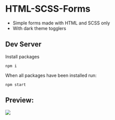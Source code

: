 # HTML-SCSS-Forms

- Simple forms made with HTML and SCSS only
- With dark theme togglers

## Dev Server
Install packages
```
npm i
```

When all packages have been installed run:
```
npm start
```

## Preview:
<img src="https://github.com/nick-r-o-s-e/02-HW-FORMS/blob/main/src/assets/HTML-SCSS-Forms-GIF.gif"  width="max-content" />

